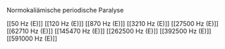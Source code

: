 Normokaliämische periodische Paralyse

[[50 Hz (E)]]
[[120 Hz (E)]]
[[870 Hz (E)]]
[[3210 Hz (E)]]
[[27500 Hz (E)]]
[[62710 Hz (E)]]
[[145470 Hz (E)]]
[[262500 Hz (E)]]
[[392500 Hz (E)]]
[[591000 Hz (E)]]